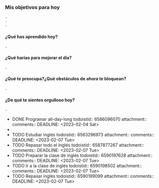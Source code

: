 ### Mis objetivos para hoy
	-
	-
	-
#### ¿Qué has aprendido hoy?
	-
#### ¿Qué harías para mejorar el día?
	-
#### ¿Qué te preocupa?¿Qué obstáculos de ahora te bloquean?
	-
#### ¿De qué te sientes orgulloso hoy?
	-
- DONE Programar all-day-long
  todoistid:: 6586096070
  attachment:: 
  comments:: 
  DEADLINE: <2023-02-04 Sat>
-
- TODO Estudiar inglés
  todoistid:: 6563296973
  attachment:: 
  comments:: 
  DEADLINE: <2023-02-07 Tue>
- TODO Repasar todo el inglés
  todoistid:: 6587877267
  attachment:: 
  comments:: 
  DEADLINE: <2023-02-07 Tue>
- TODO Preparar la clase de inglés
  todoistid:: 6590197628
  attachment:: 
  comments:: 
  DEADLINE: <2023-02-07 Tue>
- TODO Ir a la clase de inglés
  todoistid:: 6590198502
  attachment:: 
  comments:: 
  DEADLINE: <2023-02-07 Tue>
- TODO Repasar inglés
  todoistid:: 6590199099
  attachment:: 
  comments:: 
  DEADLINE: <2023-02-07 Tue>